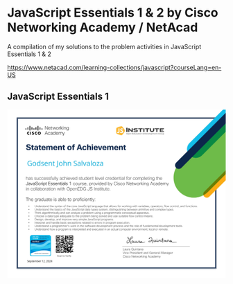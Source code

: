 # JavaScript Essentials 1 & 2 by Cisco Networking Academy / NetAcad

A compilation of my solutions to the problem activities in JavaScript Essentials 1 & 2

https://www.netacad.com/learning-collections/javascript?courseLang=en-US

## JavaScript Essentials 1

![Badge](https://raw.githubusercontent.com/godsentsalvaloza/Cisco-Networking-Academy-Javascript-Series/refs/heads/main/JavaScript_Essentials_1_Badge.jpg)
